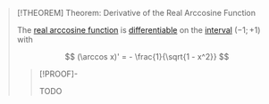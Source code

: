 >[!THEOREM] Theorem: Derivative of the Real Arccosine Function
>
>The [real arccosine function](Real%20Arccosine%20Function.md) is [differentiable](../../../Differentiation/index.md) on the [interval](../../../../../../../Set%20Theory/Ordering/Intervals.md) $(-1;+1)$ with
>
>$$
>(\arccos x)' = - \frac{1}{\sqrt{1 - x^2}}
>$$
>
>>[!PROOF]-
>>
>>TODO
>>
>